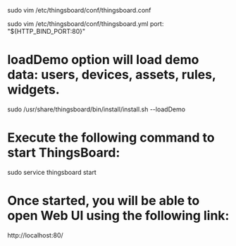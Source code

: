sudo vim /etc/thingsboard/conf/thingsboard.conf

sudo vim /etc/thingsboard/conf/thingsboard.yml
port: "${HTTP_BIND_PORT:80}"

# loadDemo option will load demo data: users, devices, assets, rules, widgets.
sudo /usr/share/thingsboard/bin/install/install.sh --loadDemo

# Execute the following command to start ThingsBoard:
sudo service thingsboard start

# Once started, you will be able to open Web UI using the following link:
http://localhost:80/
